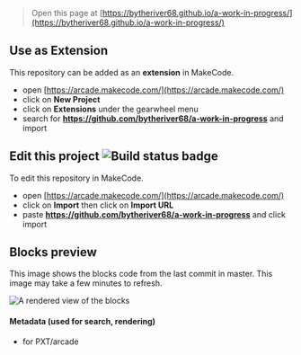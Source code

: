  


> Open this page at [https://bytheriver68.github.io/a-work-in-progress/](https://bytheriver68.github.io/a-work-in-progress/)

## Use as Extension

This repository can be added as an **extension** in MakeCode.

* open [https://arcade.makecode.com/](https://arcade.makecode.com/)
* click on **New Project**
* click on **Extensions** under the gearwheel menu
* search for **https://github.com/bytheriver68/a-work-in-progress** and import

## Edit this project ![Build status badge](https://github.com/bytheriver68/a-work-in-progress/workflows/MakeCode/badge.svg)

To edit this repository in MakeCode.

* open [https://arcade.makecode.com/](https://arcade.makecode.com/)
* click on **Import** then click on **Import URL**
* paste **https://github.com/bytheriver68/a-work-in-progress** and click import

## Blocks preview

This image shows the blocks code from the last commit in master.
This image may take a few minutes to refresh.

![A rendered view of the blocks](https://github.com/bytheriver68/a-work-in-progress/raw/master/.github/makecode/blocks.png)

#### Metadata (used for search, rendering)

* for PXT/arcade
<script src="https://makecode.com/gh-pages-embed.js"></script><script>makeCodeRender("{{ site.makecode.home_url }}", "{{ site.github.owner_name }}/{{ site.github.repository_name }}");</script>
